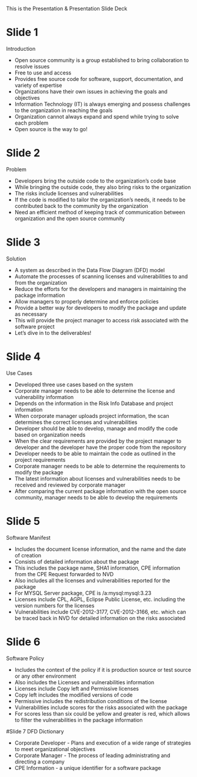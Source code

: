 This is the Presentation & Presentation Slide Deck

# Slide 1
Introduction
-	Open source community is a group established to bring collaboration to resolve issues
-	Free to use and access
-	Provides free source code for software, support, documentation, and variety of expertise
-	Organizations have their own issues in achieving the goals and objectives
-	Information Technology (IT) is always emerging and possess challenges to the organization in reaching the goals
-	Organization cannot always expand and spend while trying to solve each problem
-	Open source is the way to go!

# Slide 2
Problem
-	Developers bring the outside code to the organization’s code base
-	While bringing the outside code, they also bring risks to the organization
-	The risks include licenses and vulnerabilities
-	If the code is modified to tailor the organization’s needs, it needs to be contributed back to the community by the organization
-	Need an efficient method of keeping track of communication between organization and the open source community

# Slide 3
Solution
-	A system as described in the Data Flow Diagram (DFD) model
-	Automate the processes of scanning licenses and vulnerabilities to and from the organization
-	Reduce the efforts for the developers and managers in maintaining the package information
-	Allow managers to properly determine and enforce policies
-	Provide a better way for developers to modify the package and update as necessary
-	This will provide the project manager to access risk associated with the software project
-	Let’s dive in to the deliverables!

# Slide 4
Use Cases
-	Developed three use cases based on the system
-	Corporate manager needs to be able to determine the license and vulnerability information
-	Depends on the  information in the Risk Info Database and project information
-	When corporate manager uploads project information, the scan determines the correct licenses and vulnerabilities
-	Developer should be able to develop, manage and modify the code based on organization needs
-	When the clear requirements are provided by the project manager to developer and the developer have the proper code from the repository
-	Developer needs to be able to maintain the code as outlined in the project requirements
-	Corporate manager needs to be able to determine the requirements to modify the package
-	The latest information about licenses and vulnerabilities needs to be received and reviewed by corporate manager
-	After comparing the current package information with the open source community, manager needs to be able to develop the requirements

# Slide 5
Software Manifest
-	Includes the document license information, and the name and the date of creation
-	Consists of detailed information about the package
-	This includes the package name, SHA1 information, CPE information from the CPE Request forwarded to NVD
-	Also includes all the licenses and vulnerabilities reported for the package
-	For MYSQL Server package, CPE is /a:mysql:mysql:3.23
-	Licenses include CPL, AGPL, Eclipse Public License, etc. including the version numbers for the licenses
-	Vulnerabilities include CVE-2012-3177, CVE-2012-3166, etc. which can be traced back in NVD for detailed information on the risks associated

# Slide 6
Software Policy
-	Includes the context of the policy if it is production source or test source or any other environment
-	Also includes the Licenses and vulnerabilities information
-	Licenses include Copy left and Permissive licenses
-	Copy left includes the modified versions of code
-	Permissive includes the redistribution conditions of the license
-	Vulnerabilities include scores for the risks associated with the package
-	For scores less than six could be yellow and greater is red, which allows to filter the vulnerabilities in the package information

#Slide 7
DFD Dictionary
- Corporate Developer - Plans and execution of a wide range of strategies to meet organizational objectives
- Corporate Manager - The process of leading administrating and directing a company
- CPE Information - a unique identifier for a software package
